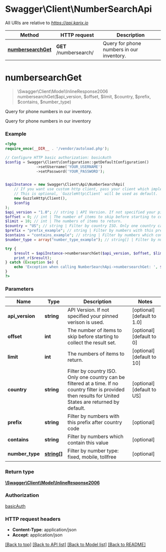 # Swagger\Client\NumberSearchApi

All URIs are relative to *https://api.karix.io*

Method | HTTP request | Description
------------- | ------------- | -------------
[**numbersearchGet**](NumberSearchApi.md#numbersearchGet) | **GET** /numbersearch/ | Query for phone numbers in our inventory.


# **numbersearchGet**
> \Swagger\Client\Model\InlineResponse2006 numbersearchGet($api_version, $offset, $limit, $country, $prefix, $contains, $number_type)

Query for phone numbers in our inventory.

Query for phone numbers in our inventory

### Example
```php
<?php
require_once(__DIR__ . '/vendor/autoload.php');

// Configure HTTP basic authorization: basicAuth
$config = Swagger\Client\Configuration::getDefaultConfiguration()
              ->setUsername('YOUR_USERNAME')
              ->setPassword('YOUR_PASSWORD');


$apiInstance = new Swagger\Client\Api\NumberSearchApi(
    // If you want use custom http client, pass your client which implements `GuzzleHttp\ClientInterface`.
    // This is optional, `GuzzleHttp\Client` will be used as default.
    new GuzzleHttp\Client(),
    $config
);
$api_version = "1.0"; // string | API Version. If not specified your pinned verison is used.
$offset = 0; // int | The number of items to skip before starting to collect the result set.
$limit = 10; // int | The numbers of items to return.
$country = "US"; // string | Filter by country ISO. Only one country can be filtered at a time. If no country filter is provided then results for United States are returned by default.
$prefix = "prefix_example"; // string | Filter by numbers with this prefix after country code
$contains = "contains_example"; // string | Filter by numbers which contain this value
$number_type = array("number_type_example"); // string[] | Filter by number type: fixed, mobile, tollfree

try {
    $result = $apiInstance->numbersearchGet($api_version, $offset, $limit, $country, $prefix, $contains, $number_type);
    print_r($result);
} catch (Exception $e) {
    echo 'Exception when calling NumberSearchApi->numbersearchGet: ', $e->getMessage(), PHP_EOL;
}
?>
```

### Parameters

Name | Type | Description  | Notes
------------- | ------------- | ------------- | -------------
 **api_version** | **string**| API Version. If not specified your pinned verison is used. | [optional] [default to 1.0]
 **offset** | **int**| The number of items to skip before starting to collect the result set. | [optional] [default to 0]
 **limit** | **int**| The numbers of items to return. | [optional] [default to 10]
 **country** | **string**| Filter by country ISO. Only one country can be filtered at a time. If no country filter is provided then results for United States are returned by default. | [optional] [default to US]
 **prefix** | **string**| Filter by numbers with this prefix after country code | [optional]
 **contains** | **string**| Filter by numbers which contain this value | [optional]
 **number_type** | [**string[]**](../Model/string.md)| Filter by number type: fixed, mobile, tollfree | [optional]

### Return type

[**\Swagger\Client\Model\InlineResponse2006**](../Model/InlineResponse2006.md)

### Authorization

[basicAuth](../../README.md#basicAuth)

### HTTP request headers

 - **Content-Type**: application/json
 - **Accept**: application/json

[[Back to top]](#) [[Back to API list]](../../README.md#documentation-for-api-endpoints) [[Back to Model list]](../../README.md#documentation-for-models) [[Back to README]](../../README.md)

